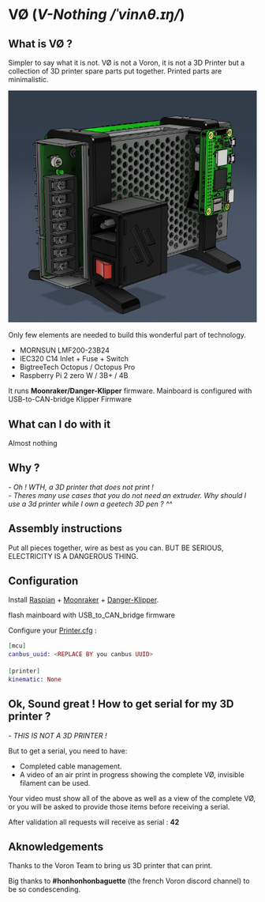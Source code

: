# VØ (_V-Nothing /ˈvinʌθ.ɪŋ/_)
## What is VØ ? 
Simpler to say what it is not.
VØ is not a Voron, it is not a 3D Printer but a collection of 3D printer spare parts put together. Printed parts are minimalistic.

![V-nothing](./images/v-nothing.png)

Only few elements are needed to build this wonderful part of technology.
- MORNSUN LMF200-23B24
- IEC320 C14 Inlet  + Fuse + Switch
- BigtreeTech Octopus / Octopus Pro
- Raspberry Pi 2 zero W / 3B+ / 4B

It runs **Moonraker/Danger-Klipper** firmware. Mainboard is configured with USB-to-CAN-bridge Klipper Firmware

## What can I do with it

Almost nothing

## Why ? 
_- Oh ! WTH, a 3D printer that does not print !_<br>
_- Theres many use cases that you do not need an extruder. Why should I use a 3d printer while I own a geetech 3D pen ? ^^_

## Assembly instructions
Put all pieces together, wire as best as you can. BUT BE SERIOUS, ELECTRICITY IS A DANGEROUS THING. 

## Configuration
Install [Raspian](https://www.raspberrypi.com/software/) + [Moonraker](https://github.com/Arksine/moonraker) + [Danger-Klipper](https://github.com/DangerKlippers/danger-klipper).

flash mainboard with USB_to_CAN_bridge firmware

Configure your [Printer.cfg](./printer.cfg) :
```elixir
[mcu]
canbus_uuid: <REPLACE BY you canbus UUID>

[printer]
kinematic: None
```

## Ok, Sound great ! How to get serial for my 3D printer ?
_- THIS IS NOT A 3D PRINTER !_

But to get a serial, you need to have:
- Completed cable management.
- A video of an air print in progress showing the complete VØ, invisible filament can be used.

Your video must show all of the above as well as a view of the complete VØ, or you will be asked to provide those items before receiving a serial.

After validation all requests will receive as serial : **42**

## Aknowledgements
Thanks to the Voron Team to bring us 3D printer that can print.

Big thanks to **#honhonhonbaguette** (the french Voron discord channel) to be so condescending.

